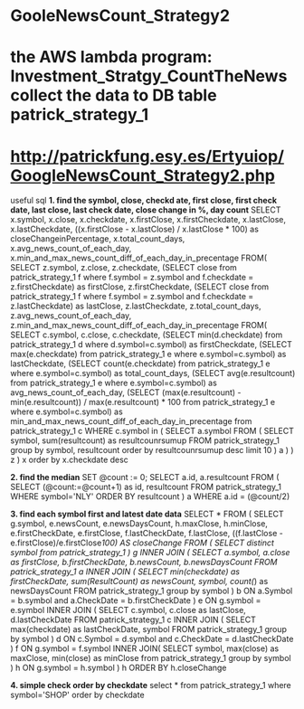 # GooleNewsCount_Strategy2
# the AWS lambda program: Investment_Stratgy_CountTheNews collect the data to DB table patrick_strategy_1
# http://patrickfung.esy.es/Ertyuiop/GoogleNewsCount_Strategy2.php

useful sql
**1. find the symbol, close, checkd ate, first close, first check date, last close, last check date, close change in %, day count**
SELECT 
	x.symbol,
	x.close,
	x.checkdate,
	x.firstClose,
	x.firstCheckdate,
	x.lastClose,
	x.lastCheckdate,
	((x.firstClose - x.lastClose) / x.lastClose * 100) as closeChangeinPercentage,
	x.total_count_days,
	x.avg_news_count_of_each_day,
	x.min_and_max_news_count_diff_of_each_day_in_precentage
FROM(
	SELECT 
		z.symbol,
		z.close,
		z.checkdate,
		(SELECT close from patrick_strategy_1 f where f.symbol = z.symbol and f.checkdate = z.firstCheckdate) as firstClose,
		z.firstCheckdate,
		(SELECT close from patrick_strategy_1 f where f.symbol = z.symbol and f.checkdate = z.lastCheckdate) as lastClose,
		z.lastCheckdate,
		z.total_count_days,
		z.avg_news_count_of_each_day,
		z.min_and_max_news_count_diff_of_each_day_in_precentage
	FROM(
		SELECT 
		c.symbol, 
		c.close, 
		c.checkdate,
		(SELECT min(d.checkdate) from patrick_strategy_1 d where d.symbol=c.symbol) as firstCheckdate,
		(SELECT max(e.checkdate) from patrick_strategy_1 e where e.symbol=c.symbol) as lastCheckdate,
		(SELECT count(e.checkdate) from patrick_strategy_1 e where e.symbol=c.symbol) as total_count_days,
		(SELECT avg(e.resultcount) from patrick_strategy_1 e where e.symbol=c.symbol) as avg_news_count_of_each_day,
		(SELECT (max(e.resultcount) - min(e.resultcount)) / max(e.resultcount) * 100 from patrick_strategy_1 e where e.symbol=c.symbol) as min_and_max_news_count_diff_of_each_day_in_precentage
		from patrick_strategy_1 c
		WHERE c.symbol in 
		( SELECT a.symbol FROM ( SELECT symbol, sum(resultcount) as resultcounrsumup FROM patrick_strategy_1 group by symbol, resultcount order by resultcounrsumup desc limit 10 ) a )
	) z
) x
order by x.checkdate desc








**2. find the median**
SET @count := 0;
SELECT a.id, a.resultcount FROM (
   SELECT (@count:=@count+1) as id, resultcount FROM patrick_strategy_1 WHERE symbol='NLY' ORDER BY resultcount
) a WHERE a.id = (@count/2)





**3. find each symbol first and latest date data**
SELECT * FROM (	
	SELECT g.symbol, e.newsCount, e.newsDaysCount, h.maxClose, h.minClose, e.firstCheckDate, e.firstClose, f.lastCheckDate, f.lastClose, ((f.lastClose - e.firstClose)/e.firstClose*100) AS closeChange FROM 
	(
		SELECT distinct symbol from patrick_strategy_1
	) g
	INNER JOIN
	(
		SELECT a.symbol, a.close as firstClose, b.firstCheckDate, b.newsCount, b.newsDaysCount FROM patrick_strategy_1 a
		INNER JOIN ( 
			SELECT min(checkdate) as firstCheckDate, sum(ResultCount) as newsCount, symbol, count(*) as newsDaysCount FROM patrick_strategy_1 group by symbol 
		) b
		ON a.Symbol = b.symbol and a.CheckDate = b.firstCheckDate
	) e ON g.symbol = e.symbol
	INNER JOIN
	(
		SELECT c.symbol, c.close as lastClose, d.lastCheckDate FROM patrick_strategy_1 c
		INNER JOIN ( 
			SELECT max(checkdate) as lastCheckDate, symbol FROM patrick_strategy_1 group by symbol 
		) d
		ON c.Symbol = d.symbol and c.CheckDate = d.lastCheckDate
	) f ON g.symbol = f.symbol
	INNER JOIN(
		SELECT symbol, max(close) as maxClose, min(close) as minClose from patrick_strategy_1 group by symbol
	) h ON g.symbol = h.symbol
) h
ORDER BY h.closeChange


**4. simple check order by checkdate**
select * from patrick_strategy_1 where symbol='SHOP' order by checkdate
